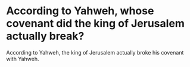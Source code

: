 # According to Yahweh, whose covenant did the king of Jerusalem actually break?

According to Yahweh, the king of Jerusalem actually broke his covenant with Yahweh.
